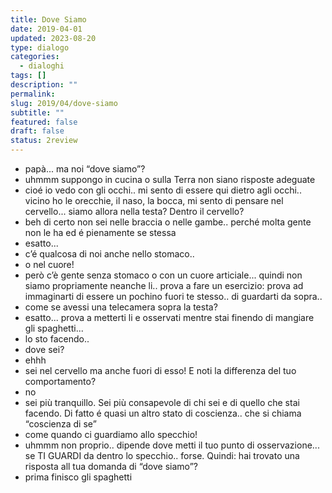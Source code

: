 ```yaml
---
title: Dove Siamo
date: 2019-04-01
updated: 2023-08-20
type: dialogo
categories:
  - dialoghi
tags: []
description: ""
permalink: 
slug: 2019/04/dove-siamo
subtitle: ""
featured: false
draft: false
status: 2review
---
```


- papà... ma noi “dove siamo”?
- uhmmm suppongo in cucina o sulla Terra non siano risposte adeguate
- cioé io vedo con gli occhi.. mi sento di essere qui dietro agli occhi.. vicino ho le orecchie, il naso, la bocca, mi sento di pensare nel cervello... siamo allora nella testa? Dentro il cervello?
- beh di certo non sei nelle braccia o nelle gambe.. perché molta gente non le ha ed é pienamente se stessa
- esatto...
- c’é qualcosa di noi anche nello stomaco..
- o nel cuore!
- però c’è gente senza stomaco o con un cuore articiale... quindi non siamo propriamente neanche li.. prova a fare un esercizio: prova ad immaginarti di essere un pochino fuori te stesso.. di guardarti da sopra..
- come se avessi una telecamera sopra la testa?
- esatto... prova a metterti li e osservati mentre stai finendo di mangiare gli spaghetti...
- lo sto facendo..
- dove sei?
- ehhh
- sei nel cervello ma anche fuori di esso! E noti la differenza del tuo comportamento?
- no
- sei più tranquillo. Sei più consapevole di chi sei e di quello che stai facendo. Di fatto é quasi un altro stato di coscienza.. che si chiama “coscienza di se”
- come quando ci guardiamo allo specchio!
- uhmmm non proprio.. dipende dove metti il tuo punto di osservazione... se TI GUARDI da dentro lo specchio.. forse.
Quindi: hai trovato una risposta all tua domanda di “dove siamo”?
- prima finisco gli spaghetti
